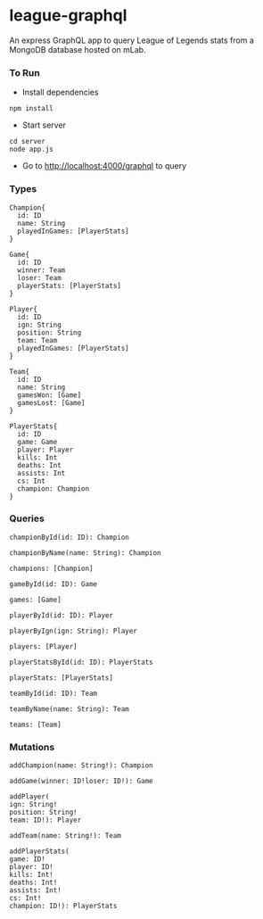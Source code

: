 # league-graphql

An express GraphQL app to query League of Legends stats from a MongoDB database hosted on mLab.

### To Run

* Install dependencies
```shell
npm install
```

* Start server
```shell
cd server
node app.js
```

* Go to <http://localhost:4000/graphql> to query

### Types
```
Champion{
  id: ID
  name: String
  playedInGames: [PlayerStats]
}

Game{
  id: ID
  winner: Team
  loser: Team
  playerStats: [PlayerStats]
}

Player{
  id: ID
  ign: String
  position: String
  team: Team
  playedInGames: [PlayerStats]
}

Team{
  id: ID
  name: String
  gamesWon: [Game]
  gamesLost: [Game]
}

PlayerStats{
  id: ID
  game: Game
  player: Player
  kills: Int
  deaths: Int
  assists: Int
  cs: Int
  champion: Champion
}
```

### Queries
```
championById(id: ID): Champion

championByName(name: String): Champion

champions: [Champion]

gameById(id: ID): Game

games: [Game]

playerById(id: ID): Player

playerByIgn(ign: String): Player

players: [Player]

playerStatsById(id: ID): PlayerStats

playerStats: [PlayerStats]

teamById(id: ID): Team

teamByName(name: String): Team

teams: [Team]
```

### Mutations
```
addChampion(name: String!): Champion

addGame(winner: ID!loser: ID!): Game

addPlayer(
ign: String!
position: String!
team: ID!): Player

addTeam(name: String!): Team

addPlayerStats(
game: ID!
player: ID!
kills: Int!
deaths: Int!
assists: Int!
cs: Int!
champion: ID!): PlayerStats
```

